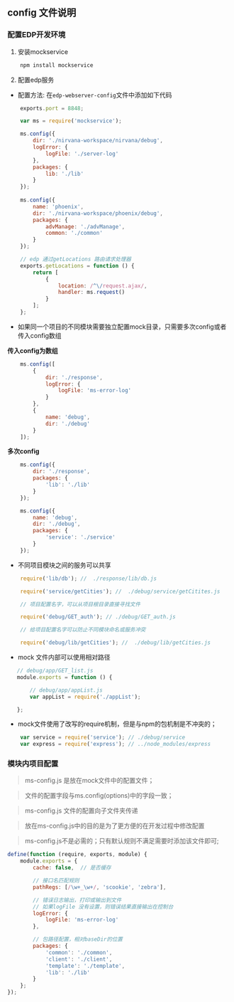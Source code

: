 ## config 文件说明

### 配置EDP开发环境

1. 安装mockservice

```sh
    npm install mockservice
```

2. 配置edp服务

- 配置方法: 在`edp-webserver-config`文件中添加如下代码

```js
    exports.port = 8848;

    var ms = require('mockservice');

    ms.config({
        dir: './nirvana-workspace/nirvana/debug',
        logError: {
            logFile: './server-log'
        },
        packages: {
            lib: './lib'
        }
    });
    
    ms.config({
        name: 'phoenix',
        dir: './nirvana-workspace/phoenix/debug',
        packages: {
            advManage: './advManage',
            common: './common'
        }
    });

    // edp 通过getLocations 路由请求处理器
    exports.getLocations = function () {
        return [
            {
                location: /^\/request.ajax/, 
                handler: ms.request()
            }
        ];
    };
```

- 如果同一个项目的不同模块需要独立配置mock目录，只需要多次config或者传入config数组

**传入config为数组**

```js
    ms.config([
        {
            dir: './response',
            logError: {
                logFile: 'ms-error-log'
            }
        },
        {
            name: 'debug',
            dir: './debug'
        }
    ]);
```

**多次config**

```js
    ms.config({
        dir: './response',
        packages: {
            'lib': './lib'
        }
    });

    ms.config({
        name: 'debug',
        dir: './debug',
        packages: {
            'service': './service'
        }
    });
```

- 不同项目模块之间的服务可以共享

```js
    require('lib/db'); //  ./response/lib/db.js

    require('service/getCities'); //  ./debug/service/getCitites.js

    // 项目配置名字，可以从项目根目录直接寻找文件

    require('debug/GET_auth'); // ./debug/GET_auth.js

    // 给项目配置名字可以防止不同模块命名或服务冲突

    require('debug/lib/getCities'); //  ./debug/lib/getCities.js

```

- mock 文件内部可以使用相对路径

```js
   // debug/app/GET_list.js
   module.exports = function () {

       // debug/app/appList.js
       var appList = require('./appList');

   };
```

- mock文件使用了改写的require机制，但是与npm的包机制是不冲突的；

```js
    var service = require('service'); // ./debug/service
    var express = require('express'); // ../node_modules/express
```

### 模块内项目配置

> ms-config.js 是放在mock文件中的配置文件；

> 文件的配置字段与ms.config(options)中的字段一致；

> ms-config.js 文件的配置向子文件夹传递

> 放在ms-config.js中的目的是为了更方便的在开发过程中修改配置

> ms-config.js不是必需的；只有默认规则不满足需要时添加该文件即可;


```js
define(function (require, exports, module) {
    module.exports = {
        cache: false,  // 是否缓存

        // 接口名匹配规则
        pathRegs: [/\w+_\w+/, 'scookie', 'zebra'],

        // 错误日志输出，打印或输出到文件
        // 如果logFile 没有设置，则错误结果直接输出在控制台
        logError: {
            logFile: 'ms-error-log'
        },

        // 包路径配置，相对baseDir的位置
        packages: {
            'common': './common',
            'client': './client',
            'template': './template',
            'lib': './lib'
        }
    };
});
```

